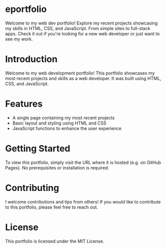 # eportfolio
Welcome to my web dev portfolio! Explore my recent projects showcasing my skills in HTML, CSS, and JavaScript. From simple sites to full-stack apps. Check it out if you're looking for a new web developer or just want to see my work.


# Introduction

Welcome to my web development portfolio! This portfolio showcases my most recent projects and skills as a web developer. It was built using HTML, CSS, and JavaScript.

# Features

* A single page containing my most recent projects
* Basic layout and styling using HTML and CSS
* JavaScript functions to enhance the user experience

# Getting Started

To view this portfolio, simply visit the URL where it is hosted (e.g. on GitHub Pages). No prerequisites or installation is required.

# Contributing

I welcome contributions and tips from others! If you would like to contribute to this portfolio, please feel free to reach out.

# License

This portfolio is licensed under the MIT License.

